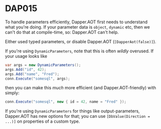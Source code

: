 ﻿# DAP015

To handle parameters efficiently, Dapper.AOT first needs to understand what you're doing. If your parameter data is `object`, `dynamic` etc,
then we can't do that at compile-time, so: Dapper.AOT can't help.

Either used typed parameters, or disable Dapper.AOT (`[DapperAot(false)]`).

If you're using `DynamicParameters`, note that this is often *wildly* overused. If your usage looks like

``` csharp
var args = new DynamicParameters();
args.Add("id", 42);
args.Add("name", "Fred");
conn.Execute("somesql", args);
```

then you can make this *much* more efficient (and Dapper.AOT-friendly) with simply:

``` csharp
conn.Execute("somesql", new { id = 42, name = "Fred" });
```

If you're using `DynamicParameters` for things like output-parameters, Dapper.AOT has new options for that; you can use `[DbValue(Direction = ...)]` on
properties of a custom type.
